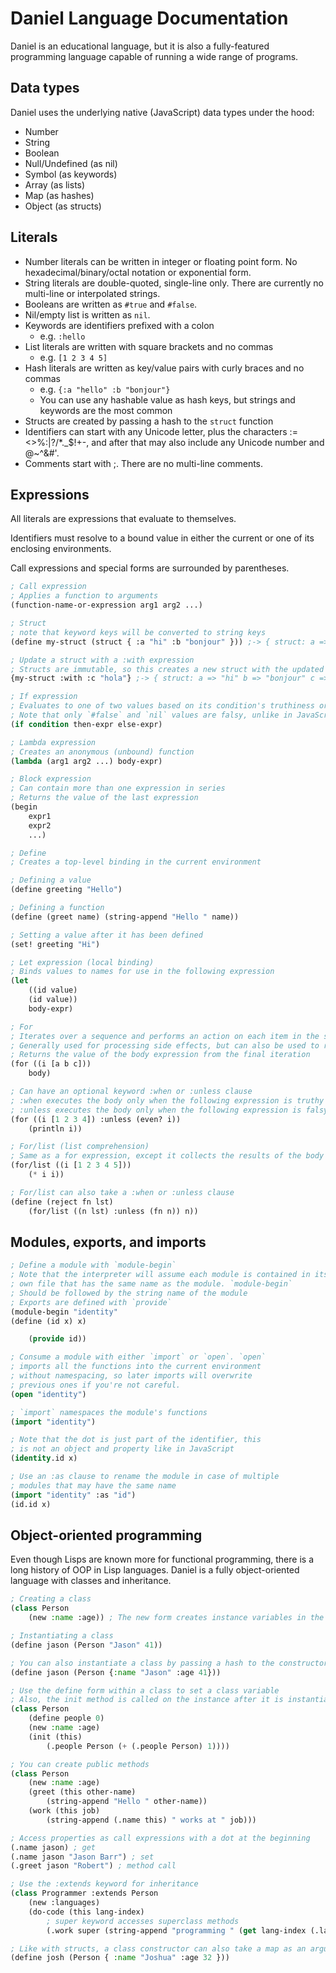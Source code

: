 # Daniel Language Documentation

Daniel is an educational language, but it is also a fully-featured programming language capable of running a wide range of programs.

## Data types

Daniel uses the underlying native (JavaScript) data types under the hood:

- Number
- String
- Boolean
- Null/Undefined (as nil)
- Symbol (as keywords)
- Array (as lists)
- Map (as hashes)
- Object (as structs)

## Literals

- Number literals can be written in integer or floating point form. No hexadecimal/binary/octal notation or exponential form.
- String literals are double-quoted, single-line only. There are currently no multi-line or interpolated strings.
- Booleans are written as `#true` and `#false`.
- Nil/empty list is written as `nil`.
- Keywords are identifiers prefixed with a colon
  - e.g. `:hello`
- List literals are written with square brackets and no commas
  - e.g. `[1 2 3 4 5]`
- Hash literals are written as key/value pairs with curly braces and no commas
  - e.g. `{:a "hello" :b "bonjour"}`
  - You can use any hashable value as hash keys, but strings and keywords are the most common
- Structs are created by passing a hash to the `struct` function
- Identifiers can start with any Unicode letter, plus the characters :=<>%:|?\/\*.\_$!+-, and after that may also include any Unicode number and @~^&#'.
- Comments start with ;. There are no multi-line comments.

## Expressions

All literals are expressions that evaluate to themselves.

Identifiers must resolve to a bound value in either the current or one of its enclosing environments.

Call expressions and special forms are surrounded by parentheses.

```lisp
; Call expression
; Applies a function to arguments
(function-name-or-expression arg1 arg2 ...)

; Struct
; note that keyword keys will be converted to string keys
(define my-struct (struct { :a "hi" :b "bonjour" })) ;-> { struct: a => "hi" b => "bonjour" }

; Update a struct with a :with expression
; Structs are immutable, so this creates a new struct with the updated values
{my-struct :with :c "hola"} ;-> { struct: a => "hi" b => "bonjour" c => "hola" }

; If expression
; Evaluates to one of two values based on its condition's truthiness or falsiness
; Note that only `#false` and `nil` values are falsy, unlike in JavaScript
(if condition then-expr else-expr)

; Lambda expression
; Creates an anonymous (unbound) function
(lambda (arg1 arg2 ...) body-expr)

; Block expression
; Can contain more than one expression in series
; Returns the value of the last expression
(begin
    expr1
    expr2
    ...)

; Define
; Creates a top-level binding in the current environment

; Defining a value
(define greeting "Hello")

; Defining a function
(define (greet name) (string-append "Hello " name))

; Setting a value after it has been defined
(set! greeting "Hi")

; Let expression (local binding)
; Binds values to names for use in the following expression
(let
    ((id value)
    (id value))
    body-expr)

; For
; Iterates over a sequence and performs an action on each item in the sequence
; Generally used for processing side effects, but can also be used to reduce a sequence
; Returns the value of the body expression from the final iteration
(for ((i [a b c]))
    body)

; Can have an optional keyword :when or :unless clause
; :when executes the body only when the following expression is truthy
; :unless executes the body only when the following expression is falsy
(for ((i [1 2 3 4]) :unless (even? i))
    (println i))

; For/list (list comprehension)
; Same as a for expression, except it collects the results of the body into a list
(for/list ((i [1 2 3 4 5]))
    (* i i))

; For/list can also take a :when or :unless clause
(define (reject fn lst)
    (for/list ((n lst) :unless (fn n)) n))
```

## Modules, exports, and imports

```lisp
; Define a module with `module-begin`
; Note that the interpreter will assume each module is contained in its
; own file that has the same name as the module. `module-begin`
; Should be followed by the string name of the module
; Exports are defined with `provide`
(module-begin "identity"
(define (id x) x)

    (provide id))

; Consume a module with either `import` or `open`. `open`
; imports all the functions into the current environment
; without namespacing, so later imports will overwrite
; previous ones if you're not careful.
(open "identity")

; `import` namespaces the module's functions
(import "identity")

; Note that the dot is just part of the identifier, this
; is not an object and property like in JavaScript
(identity.id x)

; Use an :as clause to rename the module in case of multiple
; modules that may have the same name
(import "identity" :as "id")
(id.id x)
```

## Object-oriented programming

Even though Lisps are known more for functional programming, there is a long history of OOP in Lisp languages. Daniel is a fully object-oriented language with classes and inheritance.

```lisp
; Creating a class
(class Person
    (new :name :age)) ; The new form creates instance variables in the order the args need to be given to the constructor

; Instantiating a class
(define jason (Person "Jason" 41))

; You can also instantiate a class by passing a hash to the constructor
(define jason (Person {:name "Jason" :age 41}))

; Use the define form within a class to set a class variable
; Also, the init method is called on the instance after it is instantiated with arguments
(class Person
    (define people 0)
    (new :name :age)
    (init (this)
        (.people Person (+ (.people Person) 1))))

; You can create public methods
(class Person
    (new :name :age)
    (greet (this other-name)
        (string-append "Hello " other-name))
    (work (this job)
        (string-append (.name this) " works at " job)))

; Access properties as call expressions with a dot at the beginning
(.name jason) ; get
(.name jason "Jason Barr") ; set
(.greet jason "Robert") ; method call

; Use the :extends keyword for inheritance
(class Programmer :extends Person
    (new :languages)
    (do-code (this lang-index)
        ; super keyword accesses superclass methods
        (.work super (string-append "programming " (get lang-index (.languages this))))))

; Like with structs, a class constructor can also take a map as an argument
(define josh (Person { :name "Joshua" :age 32 }))
```
